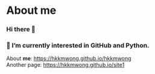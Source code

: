 # About me
### Hi there 👋
### 🌱 I’m currently interested in GitHub and Python.
About **me**: https://hkkmwong.github.io/hkkmwong<br>
Another page: https://hkkmwong.github.io/site1

<!--
**hkkmwong/hkkmwong** is a ✨ _special_ ✨ repository because its `README.md` (this file) appears on your GitHub profile.

Here are some ideas to get you started:

- 🔭 I’m currently working on ...
- 🌱 I’m currently learning ...
- 👯 I’m looking to collaborate on ...
- 🤔 I’m looking for help with ...
- 💬 Ask me about ...
- 📫 How to reach me: ...
- 😄 Pronouns: ...
- ⚡ Fun fact: ...
-->

